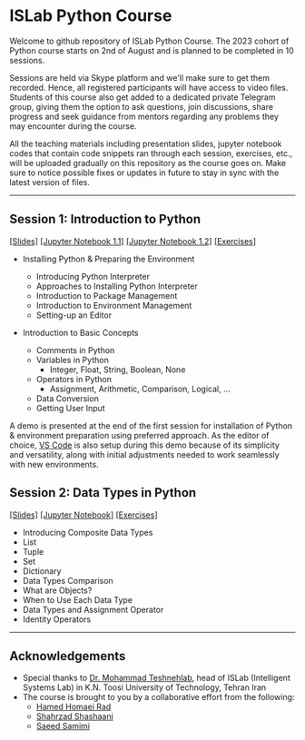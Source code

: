 # ISLab Python Course

Welcome to github repository of ISLab Python Course. The 2023 cohort of Python course starts on 2nd of August and is planned to be completed in 10 sessions.

Sessions are held via Skype platform and we'll make sure to get them recorded. Hence, all registered participants will have access to video files. Students of this course also get added to a dedicated private Telegram group, giving them the option to ask questions, join discussions, share progress and seek guidance from mentors regarding any problems they may encounter during the course.

All the teaching materials including presentation slides, jupyter notebook codes that contain code snippets ran through each session, exercises, etc., will be uploaded gradually on this repository as the course goes on. Make sure to notice possible fixes or updates in future to stay in sync with the latest version of files.

---

## Session 1: Introduction to Python

[[Slides]](./01_introduction/01_slides.pdf) [[Jupyter Notebook 1.1]](./01_introduction/01.1_installing-python.ipynb) [[Jupyter Notebook 1.2]](./01_introduction/01.2_introduction-to-basic-concepts.ipynb) [[Exercises]](./01_introduction/01_exercises.ipynb)

- Installing Python & Preparing the Environment
  - Introducing Python Interpreter
  - Approaches to Installing Python Interpreter
  - Introduction to Package Management
  - Introduction to Environment Management
  - Setting-up an Editor

- Introduction to Basic Concepts
  - Comments in Python
  - Variables in Python
    - Integer, Float, String, Boolean, None
  - Operators in Python
    - Assignment, Arithmetic, Comparison, Logical, ...
  - Data Conversion
  - Getting User Input

A demo is presented at the end of the first session for installation of Python & environment preparation using preferred approach. As the editor of choice, [VS Code](https://code.visualstudio.com/) is also setup during this demo because of its simplicity and versatility, along with initial adjustments needed to work seamlessly with new environments.

## Session 2: Data Types in Python

[[Slides]](./02_data-types/02_slides.pdf) [[Jupyter Notebook]](./02_data-types/02_data-types-in-python.ipynb) [[Exercises]](./02_data-types/02_exercises.ipynb)

- Introducing Composite Data Types
- List
- Tuple
- Set
- Dictionary
- Data Types Comparison
- What are Objects?
- When to Use Each Data Type
- Data Types and Assignment Operator
- Identity Operators

---

## Acknowledgements

- Special thanks to [Dr. Mohammad Teshnehlab](mailto:teshnehlab@eetd.kntu.ac.ir), head of ISLab (Intelligent Systems Lab) in K.N. Toosi University of Technology, Tehran Iran
- The course is brought to you by a collaborative effort from the following:
  - [Hamed Homaei Rad](mailto:h.homaei@gmail.com)
  - [Shahrzad Shashaani](mailto:shahrzad.sh7798@gmail.com)
  - [Saeed Samimi](mailto:s.samimi@email.kntu.ac.ir)
